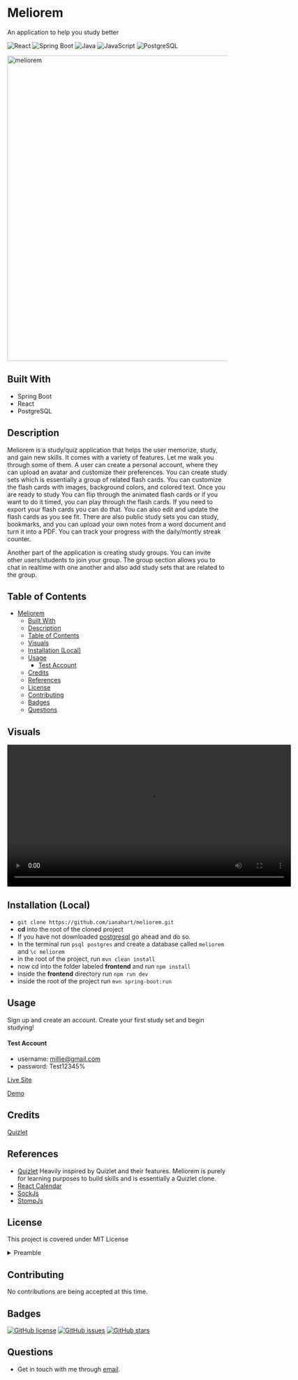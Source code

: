 # Meliorem

An application to help you study better

![React](https://img.shields.io/badge/React-61DAFB?logo=react&logoColor=white&style=for-the-badge)
![Spring Boot](https://img.shields.io/badge/Spring%20Boot-6DB33F?logo=spring-boot&logoColor=white&style=for-the-badge)
![Java](https://img.shields.io/badge/Java-007396?logo=java&logoColor=white&style=for-the-badge)
![JavaScript](https://img.shields.io/badge/JavaScript-F7DF1E?logo=javascript&logoColor=black&style=for-the-badge)
![PostgreSQL](https://img.shields.io/badge/PostgreSQL-336791?logo=postgresql&logoColor=white&style=for-the-badge)

<img width="700" alt="meliorem" src="https://github.com/ianahart/meliorem/assets/29121238/aa1ab0e9-33f7-4a2e-acd5-0340e918ce05">

## Built With

- Spring Boot
- React
- PostgreSQL

## Description

Meliorem is a study/quiz application that helps the user memorize, study, and gain new skills.
It comes with a variety of features. Let me walk you through some of them. A user can create a personal account,
where they can upload an avatar and customize their preferences. You can create study sets which is essentially a group of related
flash cards. You can customize the flash cards with images, background colors, and colored text. Once you are ready to study
You can flip through the animated flash cards or if you want to do it timed, you can play through the flash cards.
If you need to export your flash cards you can do that. You can also edit and update the flash cards as you see fit. There are also public study sets
you can study, bookmarks, and you can upload your own notes from a word document and turn it into a PDF. You can track your progress with the daily/montly streak counter.

Another part of the application is creating study groups. You can invite other users/students to join your group.
The group section allows you to chat in realtime with one another and also add study sets that are related to the group.

## Table of Contents

- [Meliorem](#meliorem)
    - [Built With](#built-with)
  - [Description](#description)
  - [Table of Contents](#table-of-contents)
  - [Visuals](#visuals)
  - [Installation (Local)](#installation-local)
  - [Usage](#usage)
      - [Test Account](#test-account)
  - [Credits](#credits)
  - [References](#references)
  - [License](#license)
  - [Contributing](#contributing)
  - [Badges](#badges)
  - [Questions](#questions)


## Visuals

<div>
    <video src="https://github.com/ianahart/meliorem/assets/29121238/f35df0e8-c07f-4926-bf02-8896d8d71dee" width="650" controls type="video/mp4"></video>
</div>


## Installation (Local)

- `git clone https://github.com/ianahart/meliorem.git`
- **cd** into the root of the cloned project
- If you have not downloaded [postgresql](https://www.postgresql.org/) go ahead and do so.
- In the terminal run `psql postgres` and create a database called `meliorem` and `\c meliorem`
- in the root of the project, run `mvn clean install`
- now cd into the folder labeled **frontend** and run `npm install`
- inside the **frontend** directory run `npm run dev`
- inside the root of the project run `mvn spring-boot:run`

## Usage

Sign up and create an account. Create your first study set and begin studying!

#### Test Account

- username: millie@gmail.com
- password: Test12345%

[Live Site](https://meliorem.netlify.app/)

[Demo](https://drive.google.com/file/d/1t514WCPX5IIyt5xwq7k65hnHkVBkT9rq/view)

## Credits

[Quizlet](https://quizlet.com/)

## References

- [Quizlet](https://quizlet.com/) Heavily inspired by Quizlet and their features.
  Meliorem is purely for learning purposes to build skills and is essentially a Quizlet clone.
- [React Calendar](https://www.npmjs.com/package/react-calendar)
- [SockJs](https://github.com/sockjs/sockjs-client)
- [StompJs](https://github.com/stomp-js/stompjs)

## License

This project is covered under MIT License

<details>
  <summary>
    Preamble
  </summary>

```

Copyright (c) 2024  Ian Hart

Permission is hereby granted, free of charge, to any person obtaining a copy
of this software and associated documentation files (the "Software"), to deal
in the Software without restriction, including without limitation the rights
to use, copy, modify, merge, publish, distribute, sublicense, and/or sell
copies of the Software, and to permit persons to whom the Software is
furnished to do so, subject to the following conditions:

The above copyright notice and this permission notice shall be included in all
copies or substantial portions of the Software.

THE SOFTWARE IS PROVIDED "AS IS", WITHOUT WARRANTY OF ANY KIND, EXPRESS OR
IMPLIED, INCLUDING BUT NOT LIMITED TO THE WARRANTIES OF MERCHANTABILITY,
FITNESS FOR A PARTICULAR PURPOSE AND NONINFRINGEMENT. IN NO EVENT SHALL THE
AUTHORS OR COPYRIGHT HOLDERS BE LIABLE FOR ANY CLAIM, DAMAGES OR OTHER
LIABILITY, WHETHER IN AN ACTION OF CONTRACT, TORT OR OTHERWISE, ARISING FROM,
OUT OF OR IN CONNECTION WITH THE SOFTWARE OR THE USE OR OTHER DEALINGS IN THE
SOFTWARE.

```

</details>

## Contributing

No contributions are being accepted at this time.

## Badges

[![GitHub license](https://img.shields.io/github/license/ianahart/meliorem)](https://github.com/ianahart/meliorem/main/LICENSE)
[![GitHub issues](https://img.shields.io/github/issues/ianahart/meliorem)](https://github.com/ianahart/meliorem/issues)
[![GitHub stars](https://img.shields.io/github/stars/ianahart/meliorem)](https://github.com/ianahart/meliorem/stargazers)

## Questions

- Get in touch with me through [email](mailto:ianalexhart@gmail.com).
